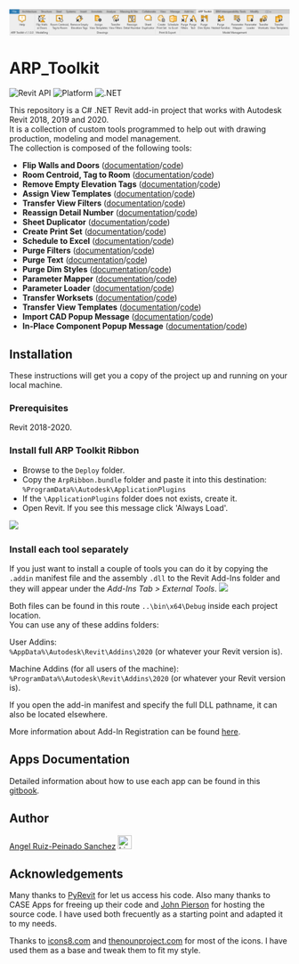 <img src="https://github.com/angelrps/ARP_Toolkit/blob/master/img/ARP_Toolkit_Ribbon.PNG">

# ARP_Toolkit

![Revit API](https://img.shields.io/badge/Revit%20API-2020-blue.svg)
![Platform](https://img.shields.io/badge/platform-Windows-lightgray.svg)
![.NET](https://img.shields.io/badge/.NET-4.7-blue.svg)

This repository is a C# .NET Revit add-in project that works with Autodesk Revit 2018, 2019 and 2020.<br>
It is a collection of custom tools programmed to help out with drawing production, modeling and model management.<br>
The collection is composed of the following tools:
- **Flip Walls and Doors** ([documentation](https://angelruizpeinado.gitbook.io/arp-toolkit/tools/flip-walls-or-doors)/[code](https://github.com/angelrps/ARP_Toolkit/tree/master/2020/Flip/VS_Flip))
- **Room Centroid, Tag to Room** ([documentation](https://angelruizpeinado.gitbook.io/arp-toolkit/tools/room-centroid-tag-to-toom)/[code](https://github.com/angelrps/ARP_Toolkit/tree/master/2020/RoomInsertionPoints/VS_RoomInsertionPoints))
- **Remove Empty Elevation Tags** ([documentation](https://angelruizpeinado.gitbook.io/arp-toolkit/tools/remove-empty-elevation-tags)/[code](https://github.com/angelrps/ARP_Toolkit/tree/master/2020/RemoveEmptyElevationTags/VS_RemoveEmptyElevationTags))
- **Assign View Templates** ([documentation](https://angelruizpeinado.gitbook.io/arp-toolkit/tools/assign-view-templates)/[code](https://github.com/angelrps/ARP_Toolkit/tree/master/2020/AssignViewTemplates/VS_AssignViewTemplates))
- **Transfer View Filters** ([documentation](https://angelruizpeinado.gitbook.io/arp-toolkit/tools/transfer-view-filters)/[code](https://github.com/angelrps/ARP_Toolkit/tree/master/2020/TransferViewFilters/VS_TransferViewFilters))
- **Reassign Detail Number** ([documentation](https://angelruizpeinado.gitbook.io/arp-toolkit/tools/reassign-detail-number)/[code](https://github.com/angelrps/ARP_Toolkit/tree/master/2020/ReassignDetailNumbers/VS_ReassignDetailNumbers))
- **Sheet Duplicator** ([documentation](https://angelruizpeinado.gitbook.io/arp-toolkit/tools/sheet-duplicator)/[code](https://github.com/angelrps/ARP_Toolkit/tree/master/2020/SheetDuplicator/VS_SheetDuplicator))
- **Create Print Set** ([documentation](https://angelruizpeinado.gitbook.io/arp-toolkit/tools/create-print-set)/[code](https://github.com/angelrps/ARP_Toolkit/tree/master/2020/CreatePrintSet/VS_CreatePrintSet))
- **Schedule to Excel** ([documentation](https://angelruizpeinado.gitbook.io/arp-toolkit/tools/schedule-to-excel)/[code](https://github.com/angelrps/ARP_Toolkit/tree/master/2020/ScheduleToExcel/VS_ScheduleToExcel))
- **Purge Filters** ([documentation](https://angelruizpeinado.gitbook.io/arp-toolkit/tools/purge-filters)/[code](https://github.com/angelrps/ARP_Toolkit/tree/master/2020/TransferViewFilters/VS_TransferViewFilters))
- **Purge Text** ([documentation](https://angelruizpeinado.gitbook.io/arp-toolkit/tools/purge-text)/[code](https://github.com/angelrps/ARP_Toolkit/tree/master/2020/DeleteUnusedTextNoteTypes/VS_DeleteUnusedTextNoteTypes))
- **Purge Dim Styles** ([documentation](https://angelruizpeinado.gitbook.io/arp-toolkit/tools/purge-dim-styles)/[code](https://github.com/angelrps/ARP_Toolkit/tree/master/2020/PurgeDimStyles/VS_PurgeDimStyles))
- **Parameter Mapper** ([documentation](https://angelruizpeinado.gitbook.io/arp-toolkit/tools/parameter-mapper)/[code](https://github.com/angelrps/ARP_Toolkit/tree/master/2020/ParameterMapper/VS_ParameterMapper))
- **Parameter Loader** ([documentation](https://angelruizpeinado.gitbook.io/arp-toolkit/tools/parameter-loader)/[code](https://github.com/angelrps/ARP_Toolkit/tree/master/2020/ParameterLoader/VS_ParameterLoader))
- **Transfer Worksets** ([documentation](https://angelruizpeinado.gitbook.io/arp-toolkit/tools/transfer-worksets)/[code](https://github.com/angelrps/ARP_Toolkit/tree/master/2020/TransferWorksets/VS_TransferWorksets))
- **Transfer View Templates** ([documentation](https://angelruizpeinado.gitbook.io/arp-toolkit/tools/transfer-view-templates)/[code](https://github.com/angelrps/ARP_Toolkit/tree/master/2020/TransferViewTemplates/VS_TransferViewTemplate))
- **Import CAD Popup Message** ([documentation](https://angelruizpeinado.gitbook.io/arp-toolkit/tools/import-cad-popup-message)/[code](https://github.com/angelrps/ARP_Toolkit/tree/master/ArpRibbon.2020/VS_ArpRibbon.2020/Entry))
- **In-Place Component Popup Message** ([documentation](https://angelruizpeinado.gitbook.io/arp-toolkit/tools/create-model-in-place-popup-message)/[code](https://github.com/angelrps/ARP_Toolkit/tree/master/ArpRibbon.2020/VS_ArpRibbon.2020/Entry))

## Installation
These instructions will get you a copy of the project up and running on your local machine.

### Prerequisites
Revit 2018-2020.

### Install full ARP Toolkit Ribbon
- Browse to the ```Deploy``` folder.
- Copy the ```ArpRibbon.bundle``` folder and paste it into this destination:
```%ProgramData%\Autodesk\ApplicationPlugins```
- If the ```\ApplicationPlugins``` folder does not exists, create it.
- Open Revit. If you see this message click 'Always Load'.
<img src="https://github.com/angelrps/ARP_Toolkit/blob/master/img/UnssignedAddinPrompt.PNG">

### Install each tool separately 
If you just want to install a couple of tools you can do it by copying the ```.addin``` manifest file and the assembly ```.dll``` to the Revit Add-Ins folder and they will appear under the *Add-Ins Tab > External Tools*.
<img src="https://github.com/angelrps/ARP_Toolkit/blob/master/img/AddinsTab.PNG">

Both files can be found in this route ```..\bin\x64\Debug``` inside each project location.<br>
You can use any of these addins folders:

User Addins:<br>
```%AppData%\Autodesk\Revit\Addins\2020``` (or whatever your Revit version is).

Machine Addins (for all users of the machine):<br>
```%ProgramData%\Autodesk\Revit\Addins\2020``` (or whatever your Revit version is).

If you open the add-in manifest and specify the full DLL pathname, it can also be located elsewhere.

More information about Add-In Registration can be found [here](http://help.autodesk.com/view/RVT/2019/ENU/?guid=Revit_API_Revit_API_Developers_Guide_Introduction_Add_In_Integration_Add_in_Registration_html).

## Apps Documentation
Detailed information about how to use each app can be found in this [gitbook](https://angelruizpeinado.gitbook.io/arp-toolkit/).

## Author
[Angel Ruiz-Peinado Sanchez](https://www.linkedin.com/in/angelruizpeinado/)   [<img src="https://github.com/angelrps/MasterDataScience_FinalProject/blob/master/img/linkedin-icon.jpg" width="25" height="25" title="Linkedin Logo">](https://www.linkedin.com/in/angelruizpeinado/)

## Acknowledgements

Many thanks to [PyRevit](https://github.com/eirannejad/pyRevit) for let us access his code. Also many thanks to CASE Apps for freeing up their code and [John Pierson](https://github.com/johnpierson/case-apps) for hosting the source code. I have used both frecuently as a starting point and adapted it to my needs. 

Thanks to [icons8.com](https://icons8.com) and [thenounproject.com](https://thenounproject.com/) for most of the icons. I have used them as a base and tweak them to fit my style.
